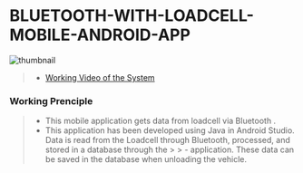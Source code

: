 # BLUETOOTH-WITH-LOADCELL-MOBILE-ANDROID-APP

<img src="https://live.staticflickr.com/65535/52869933173_6b7449e1c4_k.jpg" alt="thumbnail" class="center">

> - [Working Video of the System](https://youtu.be/k3p3ZANACGY) <br/>

### Working Prenciple
> - This mobile application gets data from loadcell via Bluetooth .
> - This application has been developed using Java in Android Studio. Data is read from the Loadcell through Bluetooth, processed, and stored in a database through the > > - application. These data can be saved in the database when unloading the vehicle.
